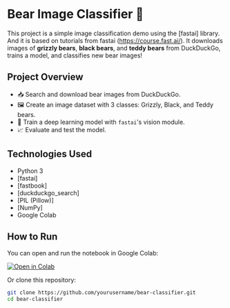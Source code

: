# Bear Image Classifier 🐻

This project is a simple image classification demo using the [fastai] library. And it is based on tutorials from fastai (https://course.fast.ai/).
It downloads images of **grizzly bears**, **black bears**, and **teddy bears** from DuckDuckGo, trains a model, and classifies new bear images!

## Project Overview

- 📥 Search and download bear images from DuckDuckGo.
- 🖼️ Create an image dataset with 3 classes: Grizzly, Black, and Teddy bears.
- 🤖 Train a deep learning model with `fastai`'s vision module.
- 📈 Evaluate and test the model.

## Technologies Used

- Python 3
- [fastai]
- [fastbook]
- [duckduckgo_search]
- [PIL (Pillow)]
- [NumPy]
- Google Colab

## How to Run
You can open and run the notebook in Google Colab:

[![Open in Colab](https://colab.research.google.com/assets/colab-badge.svg)](https://colab.research.google.com/[github.com/MatoKamenicky/bear-classifier/blob/main/bear-classifier.ipynb])

 Or clone this repository:
   ```bash
   git clone https://github.com/yourusername/bear-classifier.git
   cd bear-classifier
   ```